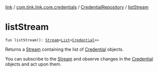 [link](../../index.md) / [com.tink.link.core.credentials](../index.md) / [CredentialRepository](index.md) / [listStream](./list-stream.md)

# listStream

`fun listStream(): `[`Stream`](../../com.tink.service.streaming.publisher/-stream/index.md)`<`[`List`](https://kotlinlang.org/api/latest/jvm/stdlib/kotlin.collections/-list/index.html)`<`[`Credential`](../../com.tink.model.credential/-credential/index.md)`>>`

Returns a [Stream](../../com.tink.service.streaming.publisher/-stream/index.md) containing the list of [Credential](../../com.tink.model.credential/-credential/index.md) objects.

You can subscribe to the [Stream](../../com.tink.service.streaming.publisher/-stream/index.md) and observe changes in the [Credential](../../com.tink.model.credential/-credential/index.md) objects and act upon them.

